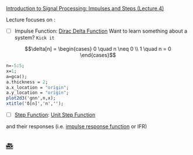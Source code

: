 [Introduction to Signal Processing: Impulses and Steps (Lecture 4)](https://youtu.be/f0DI8GHTfNI)

Lecture focuses on :
-  [ ] Impulse Function: [Dirac Delta Function](https://en.wikipedia.org/wiki/Dirac_delta_function)
Want to learn something about a system? `Kick it`

```math
\delta[n] =
  \begin{cases}
    0 \quad n \neq 0 \\
    1 \quad n = 0
  \end{cases}
```

```scilab
n=-5:5;
x=1;
a=gca();
a.thickness = 2;
a.x_location = "origin";
a.y_location = "origin";
plot2d3('gnn',n,x);
xtitle('δ[n]','n','');
```


-  [ ] [Step Function](https://en.wikipedia.org/wiki/Step_function): [Unit Step Function](https://math.mit.edu/~stoopn/18.031/stepanddelta.pdf)

and their responses (i.e. [impulse response function](https://en.wikipedia.org/wiki/Impulse_response) or IFR)


## [:back: ](../#round_pushpin-signal-processing-an-introduction)

